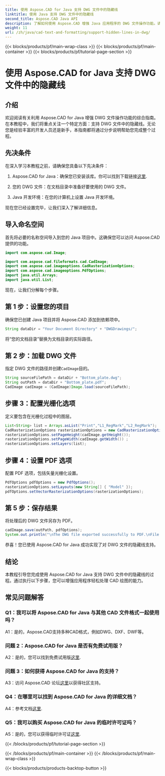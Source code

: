 ```yaml
---
title: 使用 Aspose.CAD for Java 支持 DWG 文件中的隐藏线
linktitle: 使用 Java 支持 DWG 文件中的隐藏线
second_title: Aspose.CAD Java API
description: 了解如何使用 Aspose.CAD 增强 Java 应用程序的 DWG 文件操作功能。请按照我们的隐藏线支持分步指南进行操作。轻松提高 CAD 绘图处理能力。
weight: 11
url: /zh/java/cad-text-and-formatting/support-hidden-lines-in-dwg/
---
```


{{< blocks/products/pf/main-wrap-class >}}
{{< blocks/products/pf/main-container >}}
{{< blocks/products/pf/tutorial-page-section >}}

# 使用 Aspose.CAD for Java 支持 DWG 文件中的隐藏线

## 介绍

欢迎阅读有关利用 Aspose.CAD for Java 增强 DWG 文件操作功能的综合指南。在本教程中，我们将重点关注一个特定方面：支持 DWG 文件中的隐藏线。无论您是经验丰富的开发人员还是新手，本指南都将通过分步说明帮助您完成整个过程。

## 先决条件

在深入学习本教程之前，请确保您具备以下先决条件：

1.  Aspose.CAD for Java：确保您已安装该库。你可以找到下载链接[这里](https://releases.aspose.com/cad/java/).

2. 您的 DWG 文件：在文档目录中准备好要使用的 DWG 文件。

3. Java 开发环境：在您的计算机上设置 Java 开发环境。

现在您已经设置完毕，让我们深入了解详细信息。

## 导入命名空间

首先将必要的名称空间导入到您的 Java 项目中。这确保您可以访问 Aspose.CAD 提供的功能。

```java
import com.aspose.cad.Image;

import com.aspose.cad.fileformats.cad.CadImage;
import com.aspose.cad.imageoptions.CadRasterizationOptions;
import com.aspose.cad.imageoptions.PdfOptions;
import java.util.Arrays;
import java.util.List;
```

现在，让我们分解每个步骤。

## 第 1 步：设置您的项目

确保您已创建 Java 项目并将 Aspose.CAD 添加到依赖项中。

```java
String dataDir = "Your Document Directory" + "DWGDrawings/";
```

将“您的文档目录”替换为文档目录的实际路径。

## 第 2 步：加载 DWG 文件

指定 DWG 文件的路径并创建`CadImage`目的。

```java
String sourceFilePath = dataDir + "Bottom_plate.dwg";
String outPath = dataDir + "Bottom_plate.pdf";
CadImage cadImage = (CadImage)Image.load(sourceFilePath);
```

## 步骤 3：配置光栅化选项

定义要包含在光栅化过程中的图层。

```java
List<String> list = Arrays.asList("Print","L1_RegMark","L2_RegMark");
CadRasterizationOptions rasterizationOptions = new CadRasterizationOptions();
rasterizationOptions.setPageHeight(cadImage.getHeight());
rasterizationOptions.setPageWidth(cadImage.getWidth()) ;
rasterizationOptions.setLayers(list);
```

## 步骤 4：设置 PDF 选项

配置 PDF 选项，包括矢量光栅化设置。

```java
PdfOptions pdfOptions = new PdfOptions();
rasterizationOptions.setLayouts(new String[] { "Model" });
pdfOptions.setVectorRasterizationOptions(rasterizationOptions);
```

## 第 5 步：保存结果

将处理后的 DWG 文件另存为 PDF。

```java
cadImage.save(outPath, pdfOptions);
System.out.println("\nThe DWG file exported successfully to PDF.\nFile saved at " + dataDir);
```

恭喜！您已使用 Aspose.CAD for Java 成功实现了对 DWG 文件的隐藏线支持。

## 结论

本教程引导您完成使用 Aspose.CAD for Java 支持 DWG 文件中的隐藏线的过程。通过执行以下步骤，您可以增强应用程序轻松处理 CAD 绘图的能力。

## 常见问题解答

### Q1：我可以将 Aspose.CAD for Java 与其他 CAD 文件格式一起使用吗？

A1：是的，Aspose.CAD支持多种CAD格式，例如DWG、DXF、DWF等。

### 问题 2：Aspose.CAD for Java 是否有免费试用版？

 A2：是的，您可以找到免费试用版[这里](https://releases.aspose.com/).

### 问题 3：如何获得 Aspose.CAD for Java 的支持？

 A3：访问 Aspose.CAD 论坛[这里](https://forum.aspose.com/c/cad/19)以获得社区支持。

### Q4：在哪里可以找到 Aspose.CAD for Java 的详细文档？

A4：参考文档[这里](https://reference.aspose.com/cad/java/).

### Q5：我可以购买 Aspose.CAD for Java 的临时许可证吗？

 A5：是的，您可以获得临时许可证[这里](https://purchase.aspose.com/temporary-license/).

{{< /blocks/products/pf/tutorial-page-section >}}

{{< /blocks/products/pf/main-container >}}
{{< /blocks/products/pf/main-wrap-class >}}

{{< blocks/products/products-backtop-button >}}
